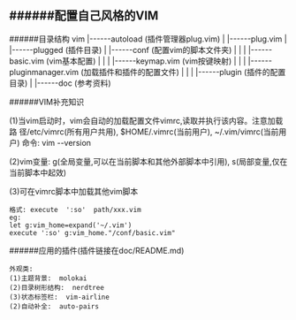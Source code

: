 ######配置自己风格的VIM
---
######目录结构
	vim 
	 |------autoload (插件管理器plug.vim)
	 |		 	|------plug.vim
	 |
	 |------plugged  (插件目录)
	 |
	 |------conf (配置vim的脚本文件夹)
	 |			|
	 |			|------basic.vim	(vim基本配置)
	 |			|
	 |			|------keymap.vim	(vim按键映射)
	 |			|
	 |			|------pluginmanager.vim  (加载插件和插件的配置文件)
	 |			|
	 |			|------plugin (插件的配置目录)
	 |
	 |------doc	(参考资料)


######VIM补充知识

(1)当vim启动时，vim会自动的加载配置文件vimrc,读取并执行该内容。注意加载路		径/etc/vimrc(所有用户共用), $HOME/.vimrc(当前用户), ~/.vim/vimrc(当前用户)
	命令:   vim  --version

(2)vim变量: 
	g(全局变量,可以在当前脚本和其他外部脚本中引用), 
	s(局部变量,仅在当前脚本中起效)

(3)可在vimrc脚本中加载其他vim脚本

	格式: execute  ':so'  path/xxx.vim
	eg:
	let g:vim_home=expand('~/.vim')
	execute ':so' g:vim_home."/conf/basic.vim"

######应用的插件(插件链接在doc/README.md)

	外观类:
	(1)主题背景:  molokai
	(2)目录树形结构:  nerdtree
	(3)状态标签栏:  vim-airline
	(2)自动补全:  auto-pairs


